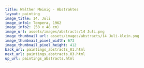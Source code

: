 ```yaml
---
title: Walther Meinig - Abstraktes
layout: painting
image_title: 14. Juli
image_info1: Tempera, 1962
image_info2: (58 x 48 cm)
image_url: assets/images/abstracts/14 Juli.png
image_thumbnail_url: assets/images/abstracts/14 Juli-klein.png
image_thumbnail_pixel_width: 673
image_thumbnail_pixel_height: 412
back_url: paintings_abstracts_01.html
next_url: paintings_abstracts_03.html
up_url: paintings_abstracts.html
---
```

